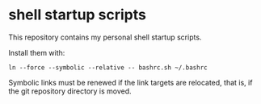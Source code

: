 # shell startup scripts

This repository contains my personal shell startup scripts.

Install them with:

```Shell
ln --force --symbolic --relative -- bashrc.sh ~/.bashrc
```

Symbolic links must be renewed if the link targets are relocated, that is, if the git repository directory is moved.
